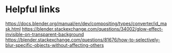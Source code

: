 # Helpful links
https://docs.blender.org/manual/en/dev/compositing/types/converter/id_mask.html
https://blender.stackexchange.com/questions/34002/glow-effect-invisible-on-transparent-background
https://blender.stackexchange.com/questions/81676/how-to-selectively-blur-specific-objects-without-affecting-others